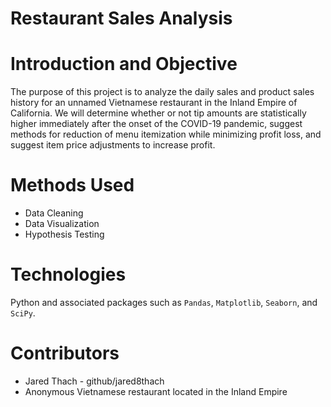 # Restaurant Sales Analysis

# Introduction and Objective
The purpose of this project is to analyze the daily sales and product sales history for an unnamed Vietnamese restaurant in the Inland Empire of California. We will determine whether or not tip amounts are statistically higher immediately after the onset of the COVID-19 pandemic, suggest methods for reduction of menu itemization while minimizing profit loss, and suggest item price adjustments to increase profit.

# Methods Used
- Data Cleaning
- Data Visualization
- Hypothesis Testing

# Technologies
Python and associated packages such as `Pandas`, `Matplotlib`, `Seaborn`, and `SciPy`.

# Contributors
- Jared Thach - github/jared8thach
- Anonymous Vietnamese restaurant located in the Inland Empire
